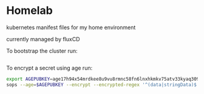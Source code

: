 # Homelab

kubernetes manifest files for my home environment

currently managed by fluxCD

To bootstrap the cluster run:

```bash

```

To encrypt a secret using age run: 

```bash
export AGEPUBKEY=age17h94x54mrdkee8u9vu8rmnc58fn6lnxhkmkv75atv33kyaq309xq6v5ffn
sops --age=$AGEPUBKEY --encrypt --encrypted-regex '^(data|stringData)$' --in-place <file>
```
